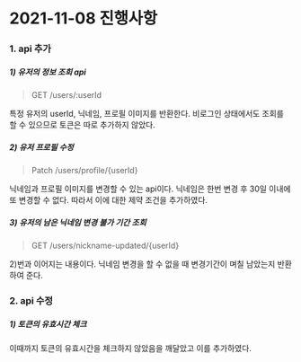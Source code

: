 # 2021-11-08 진행사항

### 1. api 추가

##### 1) 유저의 정보 조회 api

> GET
> /users/:userId

특정 유저의 userId, 닉네임, 프로필 이미지를 반환한다.
비로그인 상태에서도 조회를 할 수 있으므로 토큰은 따로 추가하지 않았다.

##### 2) 유저 프로필 수정

> Patch
> /users/profile/{userId}

닉네임과 프로필 이미지를 변경할 수 있는 api이다.
닉네임은 한번 변경 후 30일 이내에 또 변경할 수 없다.
따라서 이에 대한 제약 조건을 추가하였다.

##### 3) 유저의 남은 닉네임 변경 불가 기간 조회

> GET
> /users/nickname-updated/{userId}

2)번과 이어지는 내용이다. 닉네임 변경을 할 수 없을 때 변경기간이 며칠 남았는지 반환하여 준다.

### 2. api 수정

##### 1) 토큰의 유효시간 체크

이때까지 토큰의 유효시간을 체크하지 않았음을 깨달았고 이를 추가하였다.

